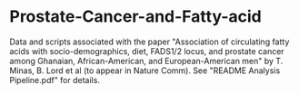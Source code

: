 # Prostate-Cancer-and-Fatty-acid
Data and scripts associated with the paper "Association of circulating fatty acids with socio-demographics, diet, FADS1/2 locus, and prostate cancer among Ghanaian, African-American, and European-American men" by T. Minas, B. Lord et al (to appear in Nature Comm). See "README Analysis Pipeline.pdf" for details.
